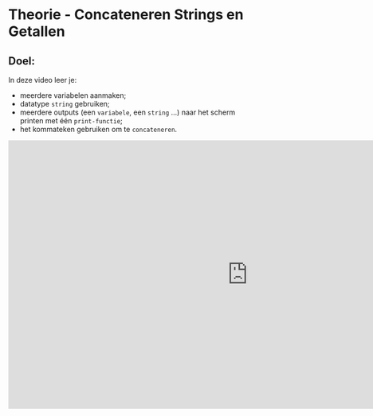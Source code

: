 # Theorie - Concateneren Strings en Getallen


## Doel:

In deze video leer je: 
* meerdere variabelen aanmaken;
* datatype `string` gebruiken; 
* meerdere outputs (een `variabele`, een `string` ...) naar het scherm printen met één `print-functie`;
* het kommateken gebruiken om te `concateneren`. 


<iframe width="960" height="540" src="https://www.youtube.com/embed/Zja-yE9ovgo" title="Python in de Klas - Concateneren" frameborder="0" allow="accelerometer; autoplay; clipboard-write; encrypted-media; gyroscope; picture-in-picture; web-share" allowfullscreen></iframe>
